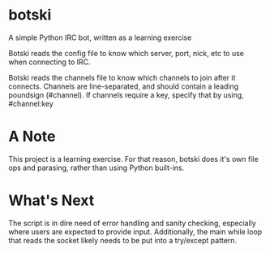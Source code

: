 # botski
A simple Python IRC bot, written as a learning exercise

Botski reads the config file to know which server, port, nick, etc to use when connecting to IRC.

Botski reads the channels file to know which channels to join after it connects. 
Channels are line-separated, and should contain a leading poundsign (#channel).
If channels require a key, specify that by using, #channel:key

# A Note
This project is a learning exercise. For that reason, botski does it's own file ops and parasing, rather than using Python built-ins.

# What's Next
The script is in dire need of error handling and sanity checking, especially where users are expected to provide input. Additionally, the main while loop that reads the socket likely needs to be put into a try/except pattern.
